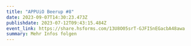 ```yaml
---
title: "APPUiO Beerup #8"
date: 2023-09-07T14:30:23.473Z
publishdate: 2023-07-12T09:43:15.484Z
event_link: https://share.hsforms.com/13U8O05srT-GJFISnEGacbA48awa
summary: Mehr Infos folgen
---
```

